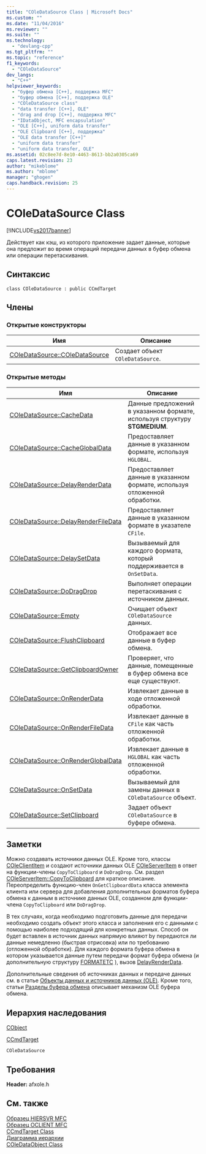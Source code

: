 ```yaml
---
title: "COleDataSource Class | Microsoft Docs"
ms.custom: ""
ms.date: "11/04/2016"
ms.reviewer: ""
ms.suite: ""
ms.technology: 
  - "devlang-cpp"
ms.tgt_pltfrm: ""
ms.topic: "reference"
f1_keywords: 
  - "COleDataSource"
dev_langs: 
  - "C++"
helpviewer_keywords: 
  - "буфер обмена [C++], поддержка MFC"
  - "буфер обмена [C++], поддержка OLE"
  - "COleDataSource class"
  - "data transfer [C++], OLE"
  - "drag and drop [C++], поддержка MFC"
  - "IDataObject, MFC encapsulation"
  - "OLE [C++], uniform data transfer"
  - "OLE Clipboard [C++], поддержка"
  - "OLE data transfer [C++]"
  - "uniform data transfer"
  - "uniform data transfer, OLE"
ms.assetid: 02c8ee7d-8e10-4463-8613-bb2a0305ca69
caps.latest.revision: 23
author: "mikeblome"
ms.author: "mblome"
manager: "ghogen"
caps.handback.revision: 25
---
```

# COleDataSource Class
[!INCLUDE[vs2017banner](../../assembler/inline/includes/vs2017banner.md)]

Действует как кэш, из которого приложение задает данные, которые она предложит во время операций передачи данных в буфер обмена или операции перетаскивания.  
  
## Синтаксис  
  
```  
class COleDataSource : public CCmdTarget  
```  
  
## Члены  
  
### Открытые конструкторы  
  
|Имя|Описание|  
|---------|--------------|  
|[COleDataSource::COleDataSource](../Topic/COleDataSource::COleDataSource.md)|Создает объект `COleDataSource`.|  
  
### Открытые методы  
  
|Имя|Описание|  
|---------|--------------|  
|[COleDataSource::CacheData](../Topic/COleDataSource::CacheData.md)|Данные предложений в указанном формате, используя структуру **STGMEDIUM**.|  
|[COleDataSource::CacheGlobalData](../Topic/COleDataSource::CacheGlobalData.md)|Предоставляет данные в указанном формате, используя `HGLOBAL`.|  
|[COleDataSource::DelayRenderData](../Topic/COleDataSource::DelayRenderData.md)|Предоставляет данные в указанном формате, используя отложенной обработки.|  
|[COleDataSource::DelayRenderFileData](../Topic/COleDataSource::DelayRenderFileData.md)|Предоставляет данные в указанном формате в указателе `CFile`.|  
|[COleDataSource::DelaySetData](../Topic/COleDataSource::DelaySetData.md)|Вызываемый для каждого формата, который поддерживается в `OnSetData`.|  
|[COleDataSource::DoDragDrop](../Topic/COleDataSource::DoDragDrop.md)|Выполняет операции перетаскивания с источником данных.|  
|[COleDataSource::Empty](../Topic/COleDataSource::Empty.md)|Очищает объект `COleDataSource` данных.|  
|[COleDataSource::FlushClipboard](../Topic/COleDataSource::FlushClipboard.md)|Отображает все данные в буфер обмена.|  
|[COleDataSource::GetClipboardOwner](../Topic/COleDataSource::GetClipboardOwner.md)|Проверяет, что данные, помещенные в буфер обмена все еще существуют.|  
|[COleDataSource::OnRenderData](../Topic/COleDataSource::OnRenderData.md)|Извлекает данные в ходе отложенной обработки.|  
|[COleDataSource::OnRenderFileData](../Topic/COleDataSource::OnRenderFileData.md)|Извлекает данные в `CFile` как часть отложенной обработки.|  
|[COleDataSource::OnRenderGlobalData](../Topic/COleDataSource::OnRenderGlobalData.md)|Извлекает данные в `HGLOBAL` как часть отложенной обработки.|  
|[COleDataSource::OnSetData](../Topic/COleDataSource::OnSetData.md)|Вызываемый для замены данных в `COleDataSource` объект.|  
|[COleDataSource::SetClipboard](../Topic/COleDataSource::SetClipboard.md)|Задает объект `COleDataSource` в буфере обмена.|  
  
## Заметки  
 Можно создавать источники данных OLE.  Кроме того, классы [COleClientItem](../../mfc/reference/coleclientitem-class.md) и создают источники данных OLE [COleServerItem](../../mfc/reference/coleserveritem-class.md) в ответ на функции\-члены `CopyToClipboard` и `DoDragDrop`.  См. раздел [COleServerItem::CopyToClipboard](../Topic/COleServerItem::CopyToClipboard.md) для краткое описание.  Переопределить функцию\-член `OnGetClipboardData` класса элемента клиента или сервера для добавления дополнительных форматов буфера обмена к данным в источнике данных OLE, созданном для функции\-члена `CopyToClipboard` или `DoDragDrop`.  
  
 В тех случаях, когда необходимо подготовить данные для передачи необходимо создать объект этого класса и заполнения его с данными с помощью наиболее подходящий для конкретных данных.  Способ он будет вставлен в источник данных напрямую влияют by передаются ли данные немедленно \(быстрая отрисовка\) или по требованию \(отложенной обработки\).  Для каждого формата буфера обмена в котором указывается данные путем передачи формат буфера обмена \(и дополнительную структуру [FORMATETC](http://msdn.microsoft.com/library/windows/desktop/ms682177) \), вызов [DelayRenderData](../Topic/COleDataSource::DelayRenderData.md).  
  
 Дополнительные сведения об источниках данных и передаче данных см. в статье [Объекты данных и источников данных \(OLE\)](../../mfc/data-objects-and-data-sources-ole.md).  Кроме того, статьи [Разделы буфера обмена](../../mfc/clipboard.md) описывает механизм OLE буфера обмена.  
  
## Иерархия наследования  
 [CObject](../Topic/CObject%20Class.md)  
  
 [CCmdTarget](../Topic/CCmdTarget%20Class.md)  
  
 `COleDataSource`  
  
## Требования  
 **Header:**  afxole.h  
  
## См. также  
 [Образец HIERSVR MFC](../../top/visual-cpp-samples.md)   
 [Образец OCLIENT MFC](../../top/visual-cpp-samples.md)   
 [CCmdTarget Class](../Topic/CCmdTarget%20Class.md)   
 [Диаграмма иерархии](../../mfc/hierarchy-chart.md)   
 [COleDataObject Class](../../mfc/reference/coledataobject-class.md)
